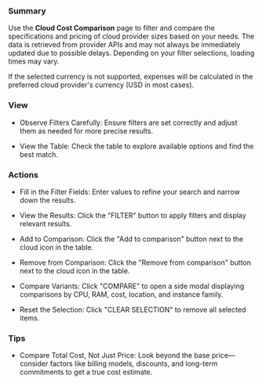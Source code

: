 ### **Summary**

Use the **Cloud Cost Comparison** page to filter and compare the specifications and pricing of cloud provider sizes based on your needs.
The data is retrieved from provider APIs and may not always be immediately updated due to possible delays.
Depending on your filter selections, loading times may vary.

If the selected currency is not supported, expenses will be calculated in the preferred cloud provider's currency (USD in most cases).

### **View**

-   Observe Filters Carefully: Ensure filters are set correctly and adjust them as needed for more precise results.

-   View the Table: Check the table to explore available options and find the best match.

### **Actions**

-   Fill in the Filter Fields: Enter values to refine your search and narrow down the results.

-   View the Results: Click the "FILTER" button to apply filters and display relevant results.

-   Add to Comparison: Click the "Add to comparison" button next to the cloud icon in the table.

-   Remove from Comparison: Click the "Remove from comparison" button next to the cloud icon in the table.

-   Compare Variants: Click "COMPARE" to open a side modal displaying comparisons by CPU, RAM, cost, location, and instance family.

-   Reset the Selection: Click "CLEAR SELECTION" to remove all selected items.

### **Tips**

-   Compare Total Cost, Not Just Price: Look beyond the base price—consider factors like billing models, discounts, and long-term commitments to get a true cost estimate.